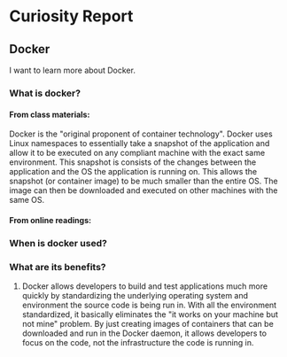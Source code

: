 # Curiosity Report

## Docker
I want to learn more about Docker.

### What is docker?
#### From class materials:
Docker is the "original proponent of container technology".
Docker uses Linux namespaces to essentially take a snapshot of the application and allow it to be executed on any compliant machine with the exact same environment.
This snapshot is consists of the changes between the application and the OS the application is running on. This allows the snapshot (or container image) to be much smaller than the entire OS. The image can then be downloaded and executed on other machines with the same OS.

#### From online readings:


### When is docker used?
### What are its benefits?
1) Docker allows developers to build and test applications much more quickly by standardizing the underlying operating system and environment the source code is being run in. With all the environment standardized, it basically eliminates the "it works on your machine but not mine" problem. By just creating images of containers that can be downloaded and run in the Docker daemon, it allows developers to focus on the code, not the infrastructure the code is running in.